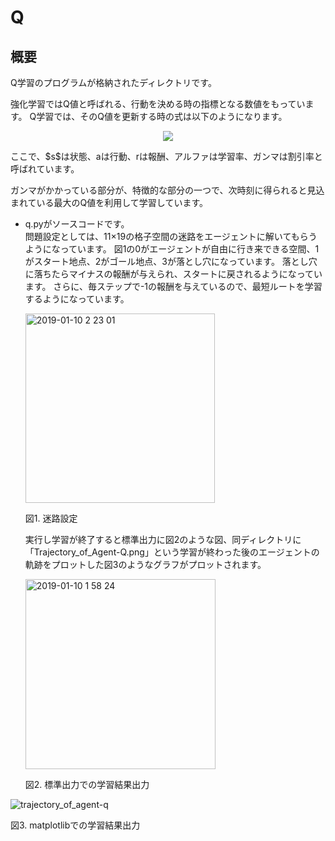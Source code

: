 # Q

## 概要

Q学習のプログラムが格納されたディレクトリです。

強化学習ではQ値と呼ばれる、行動を決める時の指標となる数値をもっています。
Q学習では、そのQ値を更新する時の式は以下のようになります。

<p align="center">
<img src=https://latex.codecogs.com/gif.latex?Q(s_{t},&space;a_{t})&space;\leftarrow&space;Q(s_{t},&space;a_{t})&space;&plus;&space;\alpha(r_{s_{t&plus;1}}&space;&plus;&space;\gamma&space;max_{a_{t&plus;1}}Q(s_{t&plus;1},&space;a_{t&plus;1})&space;-&space;Q(s_{t},&space;a_{t})) />
</p>
ここで、$s$は状態、aは行動、rは報酬、アルファは学習率、ガンマは割引率と呼ばれています。

ガンマがかかっている部分が、特徴的な部分の一つで、次時刻に得られると見込まれている最大のQ値を利用して学習しています。

- q.pyがソースコードです。  
  問題設定としては、11$\times$19の格子空間の迷路をエージェントに解いてもらうようになっています。
  図1の0がエージェントが自由に行き来できる空間、1がスタート地点、2がゴール地点、3が落とし穴になっています。
  落とし穴に落ちたらマイナスの報酬が与えられ、スタートに戻されるようになっています。
  さらに、毎ステップで-1の報酬を与えているので、最短ルートを学習するようになっています。
  
  <img width="303" alt="2019-01-10 2 23 01" src="https://user-images.githubusercontent.com/44384430/50917171-3b9c9e00-1480-11e9-99f7-d0f2aada0beb.png">
  
  図1. 迷路設定
  
  実行し学習が終了すると標準出力に図2のような図、同ディレクトリに「Trajectory_of_Agent-Q.png」という学習が終わった後のエージェントの軌跡をプロットした図3のようなグラフがプロットされます。

  
  <img width="304" alt="2019-01-10 1 58 24" src="https://user-images.githubusercontent.com/44384430/50917235-5d962080-1480-11e9-83e9-39d6625494e6.png">
  
  図2. 標準出力での学習結果出力
  
 ![trajectory_of_agent-q](https://user-images.githubusercontent.com/44384430/50917759-bf0abf00-1481-11e9-8540-c8921689c507.png)
 
  図3. matplotlibでの学習結果出力
